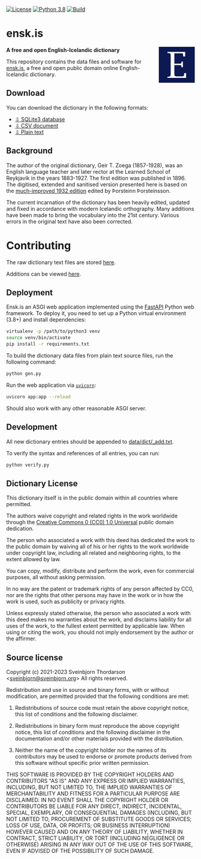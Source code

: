 [![License](https://img.shields.io/badge/License-BSD%203--Clause-blue.svg)](https://opensource.org/licenses/BSD-3-Clause)
[![Python 3.8](https://img.shields.io/badge/python-3.8-blue.svg)](https://www.python.org/downloads/release/python-380/)
[![Build](https://github.com/sveinbjornt/ensk.is/actions/workflows/python-app.yml/badge.svg)]()

# ensk.is

<img src="static/img/favicon-96x96.png" style="float:right; margin-left:20px;" align="right">

**A free and open English-Icelandic dictionary**

This repository contains the data files and software for
[ensk.is](https://ensk.is), a free and open public domain
online English-Icelandic dictionary.

## Download

You can download the dictionary in the following formats:

* [⇩ SQLite3 database](https://ensk.is/static/files/ensk_dict.db.zip)
* [⇩ CSV document](https://ensk.is/static/files/ensk_dict.csv.zip)
* [⇩ Plain text](https://ensk.is/static/files/ensk_dict.txt.zip)

## Background

The author of the original dictionary, Geir T. Zoega (1857-1928),
was an English language teacher and later rector at the Learned
School of Reykjavík in the years 1883-1927. The first edition was
published in 1896. The digitised, extended and sanitised version
presented here is based on the
[much-improved 1932 edition](https://baekur.is/bok/000132498/0/2/Ensk-islenzk_ordabok)
edited by Þorsteinn Þorsteinsson.

The current incarnation of the dictionary has been heavily edited,
updated and fixed in accordance with modern Icelandic orthography.
Many additions have been made to bring the vocabulary into the 21st
century. Various errors in the original text have also been corrected.

# Contributing

The raw dictionary text files are stored [here](data/dict/).

Additions can be viewed [here](data/dict/_add.txt).

## Deployment

Ensk.is an ASGI web application implemented using the
[FastAPI](https://fastapi.tiangolo.com/) Python web framework.
To deploy it, you need to set up a Python virtual
environment (3.8+) and install dependencies:

```sh
virtualenv -p /path/to/python3 venv
source venv/bin/activate
pip install -r requirements.txt
```

To build the dictionary data files from plain text source files,
run the following command:

```sh
python gen.py
```

Run the web application via [`uvicorn`](https://www.uvicorn.org/):

```sh
uvicorn app:app --reload
```

Should also work with any other reasonable ASGI server.

## Development

All new dictionary entries should be appended to [data/dict/_add.txt](data/dict/_add.txt).

To verify the syntax and references of all entries, you can run:

```sh
python verify.py
```

## Dictionary License

This dictionary itself is in the public domain within all countries where permitted.

The authors waive copyright and related rights in the work worldwide
through the
[Creative Commons 0 (CC0) 1.0 Universal](https://creativecommons.org/publicdomain/zero/1.0/)
public domain dedication.

The person who associated a work with this deed has dedicated the work
to the public domain by waiving all of his or her rights to the work
worldwide under copyright law, including all related and neighboring
rights, to the extent allowed by law.

You can copy, modify, distribute and perform the work, even for
commercial purposes, all without asking permission.

In no way are the patent or trademark rights of any person affected by
CC0, nor are the rights that other persons may have in the work or in
how the work is used, such as publicity or privacy rights.

Unless expressly stated otherwise, the person who associated a work
with this deed makes no warranties about the work, and disclaims
liability for all uses of the work, to the fullest extent permitted by
applicable law. When using or citing the work, you should not imply
endorsement by the author or the affirmer.

## Source license

Copyright (c) 2021-2023 Sveinbjorn Thordarson &lt;[sveinbjorn@sveinbjorn.org](mailto:sveinbjorn@sveinbjorn.org)&gt;
All rights reserved.

Redistribution and use in source and binary forms, with or without modification,
are permitted provided that the following conditions are met:

1. Redistributions of source code must retain the above copyright notice, this
list of conditions and the following disclaimer.

2. Redistributions in binary form must reproduce the above copyright notice, this
list of conditions and the following disclaimer in the documentation and/or other
materials provided with the distribution.

3. Neither the name of the copyright holder nor the names of its contributors may
be used to endorse or promote products derived from this software without specific
prior written permission.

THIS SOFTWARE IS PROVIDED BY THE COPYRIGHT HOLDERS AND CONTRIBUTORS "AS IS" AND
ANY EXPRESS OR IMPLIED WARRANTIES, INCLUDING, BUT NOT LIMITED TO, THE IMPLIED
WARRANTIES OF MERCHANTABILITY AND FITNESS FOR A PARTICULAR PURPOSE ARE DISCLAIMED.
IN NO EVENT SHALL THE COPYRIGHT HOLDER OR CONTRIBUTORS BE LIABLE FOR ANY DIRECT,
INDIRECT, INCIDENTAL, SPECIAL, EXEMPLARY, OR CONSEQUENTIAL DAMAGES (INCLUDING, BUT
NOT LIMITED TO, PROCUREMENT OF SUBSTITUTE GOODS OR SERVICES; LOSS OF USE, DATA, OR
PROFITS; OR BUSINESS INTERRUPTION) HOWEVER CAUSED AND ON ANY THEORY OF LIABILITY,
WHETHER IN CONTRACT, STRICT LIABILITY, OR TORT (INCLUDING NEGLIGENCE OR OTHERWISE)
ARISING IN ANY WAY OUT OF THE USE OF THIS SOFTWARE, EVEN IF ADVISED OF THE
POSSIBILITY OF SUCH DAMAGE.
